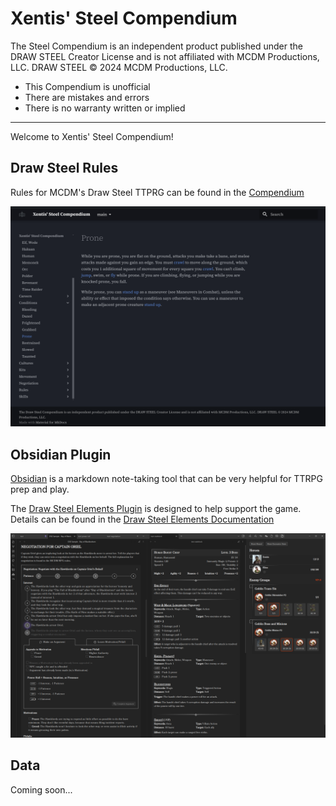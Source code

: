 # Xentis' Steel Compendium

The Steel Compendium is an independent product published under the DRAW STEEL Creator License and is not affiliated with MCDM Productions, LLC. DRAW STEEL © 2024 MCDM Productions, LLC.

- This Compendium is unofficial
- There are mistakes and errors
- There is no warranty written or implied

---

Welcome to Xentis' Steel Compendium!

## Draw Steel Rules

Rules for MCDM's Draw Steel TTPRG can be found in the [Compendium](./compendium/main)

![compendium.png](Media/compendium.png)

## Obsidian Plugin

[Obsidian](https://obsidian.md/) is a markdown note-taking tool that can be very helpful for TTRPG prep and play.

The [Draw Steel Elements Plugin](https://obsidian.md/plugins?id=draw-steel-elements) is designed to help support the game.
Details can be found in the [Draw Steel Elements Documentation](https://steelcompendium.io/draw-steel-elements/)

![elements screenshot](Media/elements.png)

## Data 

Coming soon...